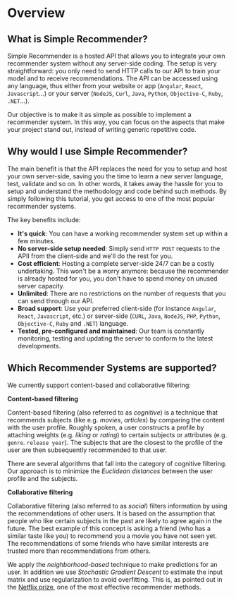 # Overview

## What is Simple Recommender?

Simple Recommender is a hosted API that allows you to integrate your own recommender system without any server-side coding. The setup is very straightforward: you only need to send HTTP calls to our API to train your model and to receive recommendations. The API can be accessed using any language, thus either from your website or app (`Angular`, `React`, `Javascript`...) or your server (`NodeJS`, `Curl`, `Java`, `Python`, `Objective-C`, `Ruby`, `.NET`...).

Our objective is to make it as simple as possible to implement a recommender system. In this way, you can focus on the aspects that make your project stand out, instead of writing generic repetitive code.

## Why would I use Simple Recommender?

The main benefit is that the API replaces the need for you to setup and host your own server-side, saving you the time to learn a new server language, test, validate and so on. In other words, it takes away the hassle for you to setup and understand the methodology and code behind such methods. By simply following this tutorial, you get access to one of the most popular recommender systems.

The key benefits include:

- **It's quick**: You can have a working recommender system set up within a few minutes.
- **No server-side setup needed**: Simply send `HTTP POST` requests to the APII from the client-side and we'll do the rest for you.
- **Cost efficient**: Hosting a complete server-side 24/7 can be a costly undertaking. This won't be a worry anymore: because the recommender is already hosted for you, you don't have to spend money on unused server capacity.
- **Unlimited**: There are no restrictions on the number of requests that you can send through our API.
- **Broad support**: Use your preferred client-side (for instance `Angular`, `React`, `Javascript`, etc.) or server-side (`CURL`, `Java`, `NodeJS`, `PHP`, `Python`, `Objective-C`, `Ruby` and `.NET`) language.
- **Tested, pre-configured and maintained**: Our team is constantly monitoring, testing and updating the server to conform to the latest developments.

## Which Recommender Systems are supported?

We currently support content-based and collaborative filtering:

**Content-based filtering**

Content-based filtering (also referred to as *cognitive*) is a technique that recommends subjects (like e.g. *movies*, *articles*) by comparing the content with the user profile. Roughly spoken, a user constructs a profile by attaching weights (e.g. *liking* or *rating*) to certain subjects or attributes (e.g. `genre`. `release year`). The subjects that are the closest to the profile of the user are then subsequently recommended to that user.

There are several algorithms that fall into the category of cognitive filtering. Our approach is to minimize the *Euclidean distances* between the user profile and the subjects.

**Collaborative filtering**

Collaborative filtering (also referred to as *social*) filters information by using the recommendations of other users. It is based on the assumption that people who like certain subjects in the past are likely to agree again in the future. The best example of this concept is asking a friend (who has a similar taste like you) to recommend you a movie you have not seen yet. The recommendations of some friends who have similar interests are trusted more than recommendations from others.

We apply the *neighborhood-based* technique to make predictions for an user. In addition we use *Stochastic Gradient Descent* to estimate the input matrix and use regularization to avoid overfitting. This is, as pointed out in the [Netflix prize](http://www2.research.att.com/~volinsky/papers/ieeecomputer.pdf), one of the most effective recommender methods.
